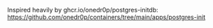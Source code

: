 Inspired heavily by ghcr.io/onedr0p/postgres-initdb:
https://github.com/onedr0p/containers/tree/main/apps/postgres-init
